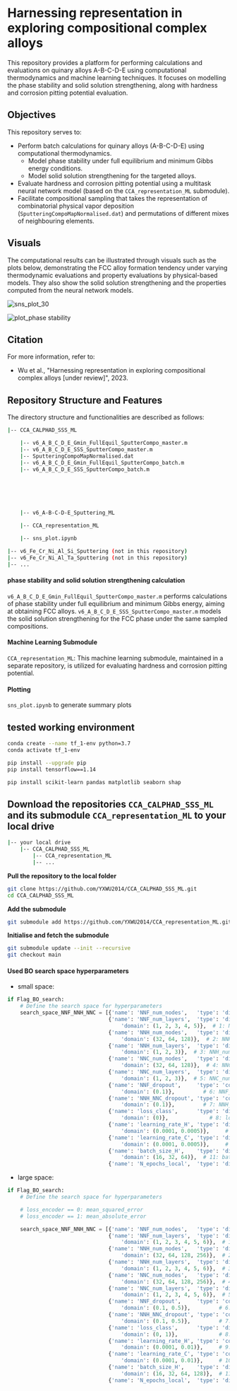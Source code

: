 # Harnessing representation in exploring compositional complex alloys

This repository provides a platform for performing calculations and evaluations on quinary alloys A-B-C-D-E using computational thermodynamics and machine learning techniques. It focuses on modelling the phase stability and solid solution strengthening, along with hardness and corrosion pitting potential evaluation.

## Objectives

This repository serves to:

- Perform batch calculations for quinary alloys (A-B-C-D-E) using computational thermodynamics.
  - Model phase stability under full equilibrium and minimum Gibbs energy conditions.
  - Model solid solution strengthening for the targeted alloys.
- Evaluate hardness and corrosion pitting potential using a multitask neural network model (based on the `CCA_representation_ML` submodule).
- Facilitate compositional sampling that takes the representation of combinatorial physical vapor deposition (`SputteringCompoMapNormalised.dat`) and permutations of different mixes of neighbouring elements.

## Visuals

The computational results can be illustrated through visuals such as the plots below, demonstrating the FCC alloy formation tendency under varying thermodynamic evaluations and property evaluations by physical-based models. They also show the solid solution strengthening and the properties computed from the neural network models.

![sns_plot_30](./sns_plot_30.png)

![plot_phase stability](<v6_A-B-C-D-E_Sputtering_ML/v6_A-B-C-D-E_Sputtering_ML_Exp/plot_phase stability.png>)

## Citation

For more information, refer to:

- Wu et al., "Harnessing representation in exploring compositional complex alloys [under review]", 2023.

## Repository Structure and Features

The directory structure and functionalities are described as follows:

```bash
|-- CCA_CALPHAD_SSS_ML

    |-- v6_A_B_C_D_E_Gmin_FullEquil_SputterCompo_master.m
    |-- v6_A_B_C_D_E_SSS_SputterCompo_master.m
    |-- SputteringCompoMapNormalised.dat
    |-- v6_A_B_C_D_E_Gmin_FullEquil_SputterCompo_batch.m
    |-- v6_A_B_C_D_E_SSS_SputterCompo_batch.m






    |-- v6_A-B-C-D-E_Sputtering_ML

    |-- CCA_representation_ML

    |-- sns_plot.ipynb

|-- v6_Fe_Cr_Ni_Al_Si_Sputtering (not in this repository)
|-- v6_Fe_Cr_Ni_Al_Ta_Sputtering (not in this repository)
|-- ...

```

#### phase stability and solid solution strengthening calculation

`v6_A_B_C_D_E_Gmin_FullEquil_SputterCompo_master.m` performs calculations of phase stability under full equilibrium and minimum Gibbs energy, aiming at obtaining FCC alloys.
`v6_A_B_C_D_E_SSS_SputterCompo_master.m` models the solid solution strengthening for the FCC phase under the same sampled compositions.

#### Machine Learning Submodule

`CCA_representation_ML`: This machine learning submodule, maintained in a separate repository, is utilized for evaluating hardness and corrosion pitting potential.

#### Plotting

`sns_plot.ipynb` to generate summary plots

## tested working environment

```bash
conda create --name tf_1-env python=3.7
conda activate tf_1-env

pip install --upgrade pip
pip install tensorflow==1.14

pip install scikit-learn pandas matplotlib seaborn shap

```

## Download the repositories `CCA_CALPHAD_SSS_ML` and its submodule `CCA_representation_ML` to your local drive

```bash
|-- your local drive
    |-- CCA_CALPHAD_SSS_ML
        |-- CCA_representation_ML
        |-- ...
```

**Pull the repository to the local folder**

```bash
git clone https://github.com/YXWU2014/CCA_CALPHAD_SSS_ML.git
cd CCA_CALPHAD_SSS_ML
```

**Add the submodule**

```bash
git submodule add https://github.com/YXWU2014/CCA_representation_ML.git CCA_representation_ML
```

**Initialise and fetch the submodule**

```bash 
git submodule update --init --recursive
git checkout main
```

<!-- **Commit and push local changes to GitHub**

```bash
cd CCA_CALPHAD_SSS_ML

```

```bash
cd CCA_representation_ML
git add -A
git commit -m "Checking on microstructure one-hot-encoder"
git push origin main

cd ..
git add  -A
git commit -m "Checking on microstructure one-hot-encoder"
git push origin main
```

**Pull the latest repository to the local folder (point to `main` branch)**

```bash
cd CCA_CALPHAD_SSS_ML
```

```bash
git pull origin main

cd CCA_representation_ML
git checkout main
git pull origin main
cd ..
```
-->

#### Used BO search space hyperparameters

- small space:

```python
if Flag_BO_search:
    # Define the search space for hyperparameters
    search_space_NNF_NNH_NNC = [{'name': 'NNF_num_nodes',   'type': 'discrete',  'domain': (32, 64, 128, 256)},  # 0: NNF_num_nodes
                                {'name': 'NNF_num_layers',  'type': 'discrete',
                                    'domain': (1, 2, 3, 4, 5)},  # 1: NNF_num_layers
                                {'name': 'NNH_num_nodes',   'type': 'discrete',
                                    'domain': (32, 64, 128)},  # 2: NNH_num_nodes
                                {'name': 'NNH_num_layers',  'type': 'discrete',
                                    'domain': (1, 2, 3)},  # 3: NNH_num_layers
                                {'name': 'NNC_num_nodes',   'type': 'discrete',
                                    'domain': (32, 64, 128)},  # 4: NNC_num_nodes
                                {'name': 'NNC_num_layers',  'type': 'discrete',
                                    'domain': (1, 2, 3)},  # 5: NNC_num_layers
                                {'name': 'NNF_dropout',     'type': 'continuous',
                                    'domain': (0.1)},         # 6: NNF_dropout
                                {'name': 'NNH_NNC_dropout', 'type': 'continuous',
                                    'domain': (0.1)},         # 7: NNH_NNC_dropout
                                {'name': 'loss_class',      'type': 'discrete',
                                    'domain': (0)},             # 8: loss_class
                                {'name': 'learning_rate_H', 'type': 'discrete',
                                    'domain': (0.0001, 0.0005)},     # 9: learning_rate_H
                                {'name': 'learning_rate_C', 'type': 'discrete',
                                    'domain': (0.0001, 0.0005)},     # 10: learning_rate_C
                                {'name': 'batch_size_H',    'type': 'discrete',
                                    'domain': (16, 32, 64)},  # 11: batch_size_H
                                {'name': 'N_epochs_local',  'type': 'discrete',  'domain': (1, 2, 3)}]       # 12: N_epochs_global
```

- large space:

```python
if Flag_BO_search:
    # Define the search space for hyperparameters

    # loss_encoder == 0: mean_squared_error
    # loss_encoder == 1: mean_absolute_error

    search_space_NNF_NNH_NNC = [{'name': 'NNF_num_nodes',   'type': 'discrete',  'domain': (32, 64, 128, 256)},  # 0: NNF_num_nodes
                                {'name': 'NNF_num_layers',  'type': 'discrete',
                                    'domain': (1, 2, 3, 4, 5, 6)},  # 1: NNF_num_layers
                                {'name': 'NNH_num_nodes',   'type': 'discrete',
                                    'domain': (32, 64, 128, 256)},  # 2: NNH_num_nodes
                                {'name': 'NNH_num_layers',  'type': 'discrete',
                                    'domain': (1, 2, 3, 4, 5, 6)},  # 3: NNH_num_layers
                                {'name': 'NNC_num_nodes',   'type': 'discrete',
                                    'domain': (32, 64, 128, 256)},  # 4: NNC_num_nodes
                                {'name': 'NNC_num_layers',  'type': 'discrete',
                                    'domain': (1, 2, 3, 4, 5, 6)},  # 5: NNC_num_layers
                                {'name': 'NNF_dropout',     'type': 'continuous',
                                    'domain': (0.1, 0.5)},         # 6: NNF_dropout
                                {'name': 'NNH_NNC_dropout', 'type': 'continuous',
                                    'domain': (0.1, 0.5)},         # 7: NNH_NNC_dropout
                                {'name': 'loss_class',      'type': 'discrete',
                                    'domain': (0, 1)},             # 8: loss_class
                                {'name': 'learning_rate_H', 'type': 'continuous',
                                    'domain': (0.0001, 0.01)},     # 9: learning_rate_H
                                {'name': 'learning_rate_C', 'type': 'continuous',
                                    'domain': (0.0001, 0.01)},     # 10: learning_rate_C
                                {'name': 'batch_size_H',    'type': 'discrete',
                                    'domain': (16, 32, 64, 128)},  # 11: batch_size_H
                                {'name': 'N_epochs_local',  'type': 'discrete',  'domain': (1, 2, 3, 4)}]       # 12: N_epochs_global
```
